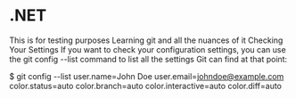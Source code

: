# .NET
This is for testing purposes 
Learning git and all the nuances of it
Checking Your Settings
If you want to check your configuration settings, you can use the git config --list command to list all the settings Git can find at that point:

$ git config --list
user.name=John Doe
user.email=johndoe@example.com
color.status=auto
color.branch=auto
color.interactive=auto
color.diff=auto
